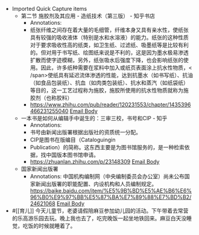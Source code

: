 - Imported Quick Capture items
    - 第二节 施胶剂及其应用 - 造纸技术（第三版） - 知乎书店
        - Annotations:
        - 纸张纤维之间存在着大量的毛细管，纤维本身又具有亲水性，使纸张具有较强的吸收液体（特别是水和水溶液）的能力。纸张的这种性质对于要求吸收性高的纸类，如卫生纸、过滤纸、吸墨纸等是比较有利的。但对用于书写纸、绘图纸来说是不利的，这是因为墨水极易渗透扩散而使字迹模糊，另外，纸张吸水后强度下降，也会影响纸张的使用。因此，许多纸种需要在浆料中加入或纸页表面涂上抗水性物质，< /span>使纸具有延迟流体渗透的性能，达到抗墨水（如书写纸）、抗油（如食品包装纸）、抗血（如肉类包装纸）、抗水和蒸汽（如纸袋纸）等目的，这一工艺过程称为施胶，施胶所使用的抗水性物质就称为施胶剂（也称胶料）
        - https://www.zhihu.com/pub/reader/120231553/chapter/1435396466231255040 [Email Body](https://files.todoist.com/3ha_3Y2irOnfcVqxjKgc2kVr7un-p3nikv6HOwoE_AnYtPJnPZXHvRKbXXIrd71I/by/21878347/as/file.html)
    - 一本书是如何从编辑手中诞生的：三审三校，书号和CIP - 知乎
        - Annotations:
        - 书号由新闻出版署根据出版社的资质统一分配。
        - CIP是图书在版编目（Cataloguingin
        - Publication）的简称。这东西主要是为图书馆服务的，是一种检索依据，找中国版本图书馆申请。
        - https://zhuanlan.zhihu.com/p/23148309 [Email Body](https://files.todoist.com/Ip9gUo-xrrUwGOT7JWORspUG4blGZ1tJreVnBr3FkT2I7WSoJ6uY0HbJKellr7xo/by/21878347/as/file.html)
    - 国家新闻出版署
        - Annotations:
          中国机构编制网（中央编制委员会办公室）尚未公布国家新闻出版署的职能配置、内设机构和人员编制规定。
          https://baike.baidu.com/item/%E5%9B%BD%E5%AE%B6%E6%96%B0%E9%97%BB%E5%87%BA%E7%89%88%E7%BD%B2/24621068 [Email Body](https://files.todoist.com/8zo1ZNLS-N_KH7z7F7anlYIKb6OlUSGuQH26xHhIudMVGaeK4cveYjud5zuwjgm5/by/21878347/as/file.html)
- #[[育儿]] 今天儿童节，老婆请假陪麻豆参加幼儿园的活动。下午带着去常营的乐高游乐园去玩。晚上我也去了，吃完晚饭一起坐地铁回来。麻豆白天没睡觉，吃饭的时候就睡着了。
